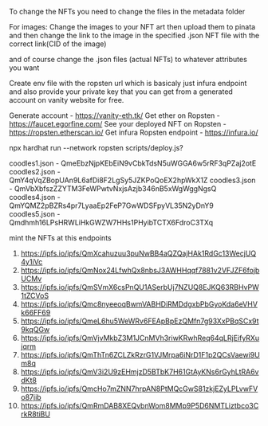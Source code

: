 To change the NFTs you need to change the files in the 
metadata folder

For images:
Change the images to your NFT art then upload them to pinata
and then change the link to the image in the specified .json NFT file
with the correct link(CID of the image)

and of course change the .json files (actual NFTs) to whatever attributes you want


Create env file with the ropsten url which is basicaly just infura endpoint 
and also provide your private key that you can get from a generated account on
vanity website for free.

Generate account - https://vanity-eth.tk/
Get ether on Ropsten - https://faucet.egorfine.com/
See your deployed NFT on Ropsten - https://ropsten.etherscan.io/
Get infura Ropsten endpoint - https://infura.io/

npx hardhat run --network ropsten scripts/deploy.js?

coodles1.json - QmeEbzNjpKEbEiN9vCbkTdsN5uWGGA6w5rRF3qPZaj2otE
coodles2.json - QmY4qVqZBopUAn9L6afDi8F2LgSy5JZKPoQoEX2hpWkX1Z
coodles3.json - QmVbXbfszZZYTM3FeWPwtvNxjsAzjb346nB5xWgWggNgsQ
coodles4.json - QmYQMZ2pBZRs4pr7LyaaEp2FeP7GwWDSFpyVL35N2yDnY9
coodles5.json - Qmdhmh16LPsHRWLiHkGWZW7HHs1PHyibTCTX6FdroC3TXq

mint the NFTs at this endpoints 

1. https://ipfs.io/ipfs/QmXcahuzuu3puNwBB4aQZQajHAk1RdGc13WecjUQ4y1iVc
2. https://ipfs.io/ipfs/QmNox24LfwhQx8nbsJ3AWHHqqf7881v2VFJZF6fojbUCMv
3. https://ipfs.io/ipfs/QmSVmX6csPnQU1ASerbUj7NZUQ8EJKQ63RBHvPW1tZCVoS
4. https://ipfs.io/ipfs/Qmc8nyeeoqBwmVABHDiRMDdgxbPbGyoKda6eVHVk66FF69
5. https://ipfs.io/ipfs/QmeL6hu5WeWRv6FEApBpEzQMfn7g93XxPBqSCx9t9kqQGw
6. https://ipfs.io/ipfs/QmVjvMkbZ3M1JCnMVh3riwKRwhReq64qLRjEifyRXujqrm
7. https://ipfs.io/ipfs/QmThTn6ZCLZkRzrG1VJMrpa6iNrD1F1p2QCsVaewi9Um8q
8. https://ipfs.io/ipfs/QmV3i2U9zEHmjzD5BTbK7H61GtAyKNs6rGyhLtRA6vdKt8
9. https://ipfs.io/ipfs/QmcHo7mZNN7hrpAN8PtMQcGwS81zkjEZyLPLvwFVo87jib
10. https://ipfs.io/ipfs/QmRmDAB8XEQvbnWom8MMp9P5D6NMTLiztbco3CrkR8tiBU

